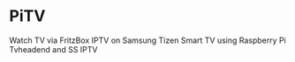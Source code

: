 # PiTV
Watch TV via FritzBox IPTV on Samsung Tizen Smart TV using Raspberry Pi Tvheadend and SS IPTV
